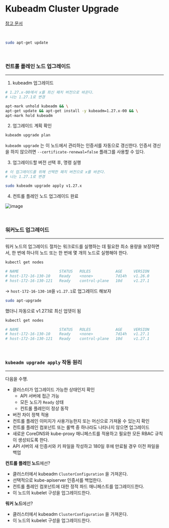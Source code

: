 # Kubeadm Cluster Upgrade

[참고 문서](https://kubernetes.io/ko/docs/tasks/administer-cluster/kubeadm/kubeadm-upgrade/)

<br>

```bash
sudo apt-get update
```

<br>

### 컨트롤 플레인 노드 업그레이드

---

1. kubeadm 업그레이드

```bash
# 1.27.x-00에서 x를 최신 패치 버전으로 바꾼다.
# 나는 1.27.1로 변경

apt-mark unhold kubeadm && \
apt-get update && apt-get install -y kubeadm=1.27.x-00 && \
apt-mark hold kubeadm
```

2. 업그레이드 계획 확인

```bash
kubeadm upgrade plan
```

`kubeadm upgrade` 는 이 노드에서 관리하는 인증서를 자동으로 갱신한다. 인증서 갱신을 하지 않으려면 `--certificate-renewal=false` 플래그를 사용할 수 있다.

3. 업그레이드할 버전 선택 후, 명령 실행

```bash
# 이 업그레이드를 위해 선택한 패치 버전으로 x를 바꾼다.
# 나는 1.27.1로 변경

sudo kubeadm upgrade apply v1.27.x
```

4. 컨트롤 플레인 노드 업그레이드 완료

![image](https://github.com/yexjin/k8s-study/assets/49095587/740a6635-172f-45a4-8baa-d16043cb435e)

<br>

### 워커노드 업그레이드

---

워커 노드의 업그레이드 절차는 워크로드를 실행하는 데 필요한 최소 용량을 보장하면서, 한 번에 하나의 노드 또는 한 번에 몇 개의 노드로 실행해야 한다.

```bash
kubectl get nodes

# NAME                  STATUS   ROLES           AGE     VERSION
# host-172-16-130-10    Ready    <none>          7d14h   v1.26.0
# host-172-16-130-121   Ready    control-plane   10d     v1.27.1
```

→ `host-172-16-130-10`을 `v1.27.1`로 업그레이드 해보자

```bash
sudo apt-upgrade
```

했더니 자동으로 v1.27.1로 최신 업뎃이 됨

```bash
kubectl get nodes

# NAME                  STATUS   ROLES           AGE     VERSION
# host-172-16-130-10    Ready    <none>          7d14h   v1.27.1
# host-172-16-130-121   Ready    control-plane   10d     v1.27.1
```

<br>

### `kubeadm upgrade apply` 작동 원리

---

다음을 수행.

- 클러스터가 업그레이드 가능한 상태인지 확인
  - API 서버에 접근 가능
  - 모든 노드가 `Ready` 상태
  - 컨트롤 플레인이 정상 동작
- 버전 차이 정책 적용
- 컨트롤 플레인 이미지가 사용가능한지 또는 머신으로 가져올 수 있는지 확인
- 컨트롤 플레인 컴포넌트 또는 롤백 중 하나라도 나타나지 않으면 업그레이드
- 새로운 CoreDNS와 kube-proxy 매니페스트를 적용하고 필요한 모든 RBAC 규칙이 생성되도록 한다.
- API 서버의 새 인증서와 키 파일을 작성하고 180일 후에 만료될 경우 이전 파일을 백업

**컨트롤 플레인 노드**에선?

- 클러스터에서 kubeadm `ClusterConfiguration` 을 가져온다.
- 선택적으로 kube-apiserver 인증서를 백업한다.
- 컨트롤 플레인 컴포넌트에 대한 정적 파드 매니페스트를 업그레이드한다.
- 이 노드의 kubelet 구성을 업그레이드한다.

**워커 노드**에선?

- 클러스터에서 kubeadm `ClusterConfiguration` 을 가져온다.
- 이 노드의 kubelet 구성을 업그레이드한다.
